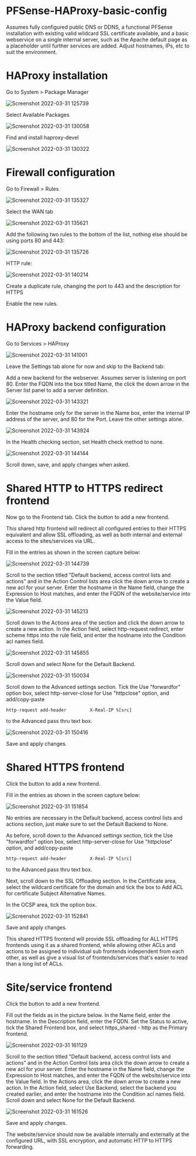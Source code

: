 # PFSense-HAProxy-basic-config

Assumes fully configured public DNS or DDNS, a functional PFSense installation with existing valid wildcard SSL certificate available, and a basic webservice on a single internal server, such as the Apache default page as a placeholder until further services are added. Adjust hostnames, IPs, etc to suit the environment.


# HAProxy installation

Go to System > Package Manager

![Screenshot 2022-03-31 125739](https://user-images.githubusercontent.com/24654529/161121728-ae0c7023-9896-4ec4-bb44-03db3760cdb7.png)

Select Available Packages

![Screenshot 2022-03-31 130058](https://user-images.githubusercontent.com/24654529/161121800-e5babfd9-29ed-433a-b0c7-850a5aa5b017.png)

Find and install haproxy-devel

![Screenshot 2022-03-31 130322](https://user-images.githubusercontent.com/24654529/161121985-953e24a6-bcaa-418d-a1e4-1ef62a193623.png)

# Firewall configuration

Go to Firewall > Rules

![Screenshot 2022-03-31 135327](https://user-images.githubusercontent.com/24654529/161128877-85aec1f2-c829-4700-81ca-7e78a112d891.png)

Select the WAN tab

![Screenshot 2022-03-31 135621](https://user-images.githubusercontent.com/24654529/161129178-55784d70-87d7-4d1d-b980-80c211b17bd0.png)

Add the following two rules to the bottom of the list, nothing else should be using ports 80 and 443:

![Screenshot 2022-03-31 135726](https://user-images.githubusercontent.com/24654529/161129621-9809859c-f50f-45f9-bef8-635036189fef.png)

HTTP rule:

![Screenshot 2022-03-31 140214](https://user-images.githubusercontent.com/24654529/161130992-8d2af2d4-a448-4b2a-a2dc-f9e01174b85a.png)

Create a duplicate rule, changing the port to 443 and the description for HTTPS

Enable the new rules.

# HAProxy backend configuration

Go to Services > HAProxy

![Screenshot 2022-03-31 141001](https://user-images.githubusercontent.com/24654529/161131598-e4caf3a6-fd43-4f35-b0cd-3b1236722a18.png)

Leave the Settings tab alone for now and skip to the Backend tab:

Add a new backend for the webserver. Assumes server is listening on port 80. Enter the FQDN into the box titled Name, the click the down arrow in the Server list panel to add a server definition.

![Screenshot 2022-03-31 143321](https://user-images.githubusercontent.com/24654529/161135144-928c482a-614b-490e-bf75-bbe08da53e54.png)

Enter the hostname only for the server in the Name box, enter the internal IP address of the server, and 80 for the Port. Leave the other settings alone.

![Screenshot 2022-03-31 143924](https://user-images.githubusercontent.com/24654529/161135767-6b5a1b40-a184-45e5-b639-4dc8415be6b2.png)

In the Health checking section, set Health check method to none.

![Screenshot 2022-03-31 144144](https://user-images.githubusercontent.com/24654529/161136111-6a9718df-0c18-4e7c-b3e1-26d6ce8adc55.png)

Scroll down, save, and apply changes when asked.

# Shared HTTP to HTTPS redirect frontend 

Now go to the Frontend tab. Click the button to add a new frontend.

This shared http frontend will redirect all configured entries to their HTTPS equivalent and allow SSL offloading, as well as both internal and external access to the sites/services via URL.

Fill in the entries as shown in the screen capture below:

![Screenshot 2022-03-31 144739](https://user-images.githubusercontent.com/24654529/161137213-1c992c70-c608-48f9-b2ec-6ba3f8852bb1.png)

Scroll to the section titled "Default backend, access control lists and actions" and in the Action Control lists area click the down arrow to create a new acl for your server. Enter the hostname in the Name field, change the Expression to Host matches, and enter the FQDN of the website/service into the Value field.

![Screenshot 2022-03-31 145213](https://user-images.githubusercontent.com/24654529/161138441-db439999-e8f7-46cb-b4ac-ac324e9983a9.png)

Scroll down to the Actions area of the section and click the down arrow to create a new action. In the Action field, select http-request redirect, enter scheme https into the rule field, and enter the hostname into the Condition acl names field.

![Screenshot 2022-03-31 145855](https://user-images.githubusercontent.com/24654529/161139297-01ebd984-a571-41c0-8cd0-f48dfb0e0b1b.png)

Scroll down and select None for the Default Backend.

![Screenshot 2022-03-31 150034](https://user-images.githubusercontent.com/24654529/161139524-65658f7a-11ca-454d-adae-861954dcac9f.png)

Scroll down to the Advanced settings section. Tick the Use "forwardfor" option box, select http-server-close for Use "httpclose" option, and add/copy-paste
```text
http-request add-header         X-Real-IP %[src]
```
to the Advanced pass thru text box.

![Screenshot 2022-03-31 150416](https://user-images.githubusercontent.com/24654529/161140094-cd0082e0-24b6-4710-817c-6f9a8a59ef75.png)

Save and apply changes. 

# Shared HTTPS frontend

Click the button to add a new frontend.

Fill in the entries as shown in the screen capture below:

![Screenshot 2022-03-31 151854](https://user-images.githubusercontent.com/24654529/161142546-414c9798-8deb-4f0c-bcb3-e2a7d178ca67.png)

No entries are necessary in the Default backend, access control lists and actions section, just make sure to set the Default Backend to None.

As before, scroll down to the Advanced settings section, tick the Use "forwardfor" option box, select http-server-close for Use "httpclose" option, and add/copy-paste
```text
http-request add-header         X-Real-IP %[src]
```
to the Advanced pass thru text box.

Next, scroll down to the SSL Offloading section. In the Certificate area, select the wildcard certificate for the domain and tick the box to Add ACL for certificate Subject Alternative Names.

In the OCSP area, tick the option box.

![Screenshot 2022-03-31 152841](https://user-images.githubusercontent.com/24654529/161150406-a99a9f51-075f-4deb-ac59-28fd803b4b87.png)

Save and apply changes.

This shared HTTPS frontend will provide SSL offloading for ALL HTTPS frontends using it as a shared frontend, while allowing other ACLs and actions to be assigned to individual sub frontends independent from each other, as well as give a visual list of frontends/services that's easier to read than a long list of ACLs.

# Site/service frontend

Click the button to add a new frontend.

Fill out the fields as in the picture below. In the Name field, enter the hostname. In the Description field, enter the FQDN. Set the Status to active, tick the Shared Frontend box, and select https_shared - http as the Primary frontend.

![Screenshot 2022-03-31 161129](https://user-images.githubusercontent.com/24654529/161150507-90dd91b8-6340-49b6-8374-d7f984f10e1a.png)

Scroll to the section titled "Default backend, access control lists and actions" and in the Action Control lists area click the down arrow to create a new acl for your server. Enter the hostname in the Name field, change the Expression to Host matches, and enter the FQDN of the website/service into the Value field. In the Actions area, click the down arrow to create a new action. In the Action field, select Use Backend, select the backend you created earlier, and enter the hostname into the Condition acl names field. Scroll down and select None for the Default Backend.

![Screenshot 2022-03-31 161526](https://user-images.githubusercontent.com/24654529/161152536-2801c030-5101-4e2f-ae7a-e647f7b809c0.png)

Save and apply changes.

The website/service should now be available internally and externally at the configured URL, with SSL encryption, and automatic HTTP to HTTPS forwarding.
